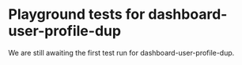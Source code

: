 # Playground tests for dashboard-user-profile-dup
We are still awaiting the first test run for dashboard-user-profile-dup.
